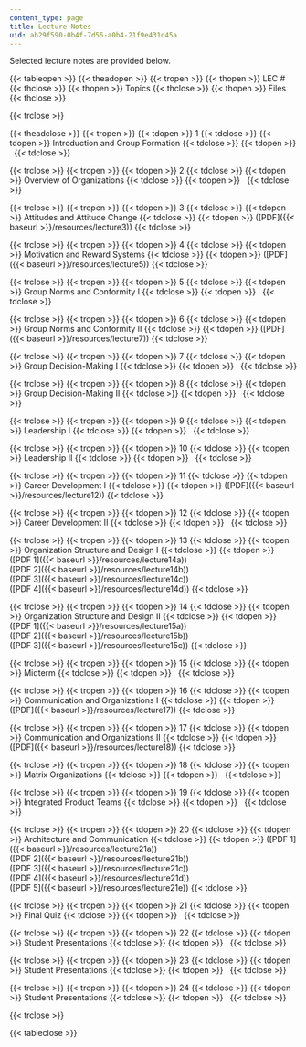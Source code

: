 ```yaml
---
content_type: page
title: Lecture Notes
uid: ab29f590-0b4f-7d55-a0b4-21f9e431d45a
---
```


Selected lecture notes are provided below.

{{< tableopen >}}
{{< theadopen >}}
{{< tropen >}}
{{< thopen >}}
LEC #
{{< thclose >}}
{{< thopen >}}
Topics
{{< thclose >}}
{{< thopen >}}
Files
{{< thclose >}}

{{< trclose >}}

{{< theadclose >}}
{{< tropen >}}
{{< tdopen >}}
1
{{< tdclose >}}
{{< tdopen >}}
Introduction and Group Formation
{{< tdclose >}}
{{< tdopen >}}
 
{{< tdclose >}}

{{< trclose >}}
{{< tropen >}}
{{< tdopen >}}
2
{{< tdclose >}}
{{< tdopen >}}
Overview of Organizations
{{< tdclose >}}
{{< tdopen >}}
 
{{< tdclose >}}

{{< trclose >}}
{{< tropen >}}
{{< tdopen >}}
3
{{< tdclose >}}
{{< tdopen >}}
Attitudes and Attitude Change
{{< tdclose >}}
{{< tdopen >}}
([PDF]({{< baseurl >}}/resources/lecture3))
{{< tdclose >}}

{{< trclose >}}
{{< tropen >}}
{{< tdopen >}}
4
{{< tdclose >}}
{{< tdopen >}}
Motivation and Reward Systems
{{< tdclose >}}
{{< tdopen >}}
([PDF]({{< baseurl >}}/resources/lecture5))
{{< tdclose >}}

{{< trclose >}}
{{< tropen >}}
{{< tdopen >}}
5
{{< tdclose >}}
{{< tdopen >}}
Group Norms and Conformity I
{{< tdclose >}}
{{< tdopen >}}
 
{{< tdclose >}}

{{< trclose >}}
{{< tropen >}}
{{< tdopen >}}
6
{{< tdclose >}}
{{< tdopen >}}
Group Norms and Conformity II
{{< tdclose >}}
{{< tdopen >}}
([PDF]({{< baseurl >}}/resources/lecture7))
{{< tdclose >}}

{{< trclose >}}
{{< tropen >}}
{{< tdopen >}}
7
{{< tdclose >}}
{{< tdopen >}}
Group Decision-Making I
{{< tdclose >}}
{{< tdopen >}}
 
{{< tdclose >}}

{{< trclose >}}
{{< tropen >}}
{{< tdopen >}}
8
{{< tdclose >}}
{{< tdopen >}}
Group Decision-Making II
{{< tdclose >}}
{{< tdopen >}}
 
{{< tdclose >}}

{{< trclose >}}
{{< tropen >}}
{{< tdopen >}}
9
{{< tdclose >}}
{{< tdopen >}}
Leadership I
{{< tdclose >}}
{{< tdopen >}}
 
{{< tdclose >}}

{{< trclose >}}
{{< tropen >}}
{{< tdopen >}}
10
{{< tdclose >}}
{{< tdopen >}}
Leadership II
{{< tdclose >}}
{{< tdopen >}}
 
{{< tdclose >}}

{{< trclose >}}
{{< tropen >}}
{{< tdopen >}}
11
{{< tdclose >}}
{{< tdopen >}}
Career Development I
{{< tdclose >}}
{{< tdopen >}}
([PDF]({{< baseurl >}}/resources/lecture12))
{{< tdclose >}}

{{< trclose >}}
{{< tropen >}}
{{< tdopen >}}
12
{{< tdclose >}}
{{< tdopen >}}
Career Development II
{{< tdclose >}}
{{< tdopen >}}
 
{{< tdclose >}}

{{< trclose >}}
{{< tropen >}}
{{< tdopen >}}
13
{{< tdclose >}}
{{< tdopen >}}
Organization Structure and Design I
{{< tdclose >}}
{{< tdopen >}}
([PDF 1]({{< baseurl >}}/resources/lecture14a))  
([PDF 2]({{< baseurl >}}/resources/lecture14b))  
([PDF 3]({{< baseurl >}}/resources/lecture14c))  
([PDF 4]({{< baseurl >}}/resources/lecture14d))
{{< tdclose >}}

{{< trclose >}}
{{< tropen >}}
{{< tdopen >}}
14
{{< tdclose >}}
{{< tdopen >}}
Organization Structure and Design II
{{< tdclose >}}
{{< tdopen >}}
([PDF 1]({{< baseurl >}}/resources/lecture15a))  
([PDF 2]({{< baseurl >}}/resources/lecture15b))  
([PDF 3]({{< baseurl >}}/resources/lecture15c))
{{< tdclose >}}

{{< trclose >}}
{{< tropen >}}
{{< tdopen >}}
15
{{< tdclose >}}
{{< tdopen >}}
Midterm
{{< tdclose >}}
{{< tdopen >}}
 
{{< tdclose >}}

{{< trclose >}}
{{< tropen >}}
{{< tdopen >}}
16
{{< tdclose >}}
{{< tdopen >}}
Communication and Organizations I
{{< tdclose >}}
{{< tdopen >}}
([PDF]({{< baseurl >}}/resources/lecture17))
{{< tdclose >}}

{{< trclose >}}
{{< tropen >}}
{{< tdopen >}}
17
{{< tdclose >}}
{{< tdopen >}}
Communication and Organizations II
{{< tdclose >}}
{{< tdopen >}}
([PDF]({{< baseurl >}}/resources/lecture18))
{{< tdclose >}}

{{< trclose >}}
{{< tropen >}}
{{< tdopen >}}
18
{{< tdclose >}}
{{< tdopen >}}
Matrix Organizations
{{< tdclose >}}
{{< tdopen >}}
 
{{< tdclose >}}

{{< trclose >}}
{{< tropen >}}
{{< tdopen >}}
19
{{< tdclose >}}
{{< tdopen >}}
Integrated Product Teams
{{< tdclose >}}
{{< tdopen >}}
 
{{< tdclose >}}

{{< trclose >}}
{{< tropen >}}
{{< tdopen >}}
20
{{< tdclose >}}
{{< tdopen >}}
Architecture and Communication
{{< tdclose >}}
{{< tdopen >}}
([PDF 1]({{< baseurl >}}/resources/lecture21a))  
([PDF 2]({{< baseurl >}}/resources/lecture21b))  
([PDF 3]({{< baseurl >}}/resources/lecture21c))  
([PDF 4]({{< baseurl >}}/resources/lecture21d))  
([PDF 5]({{< baseurl >}}/resources/lecture21e))
{{< tdclose >}}

{{< trclose >}}
{{< tropen >}}
{{< tdopen >}}
21
{{< tdclose >}}
{{< tdopen >}}
Final Quiz
{{< tdclose >}}
{{< tdopen >}}
 
{{< tdclose >}}

{{< trclose >}}
{{< tropen >}}
{{< tdopen >}}
22
{{< tdclose >}}
{{< tdopen >}}
Student Presentations
{{< tdclose >}}
{{< tdopen >}}
 
{{< tdclose >}}

{{< trclose >}}
{{< tropen >}}
{{< tdopen >}}
23
{{< tdclose >}}
{{< tdopen >}}
Student Presentations
{{< tdclose >}}
{{< tdopen >}}
 
{{< tdclose >}}

{{< trclose >}}
{{< tropen >}}
{{< tdopen >}}
24
{{< tdclose >}}
{{< tdopen >}}
Student Presentations
{{< tdclose >}}
{{< tdopen >}}
 
{{< tdclose >}}

{{< trclose >}}

{{< tableclose >}}